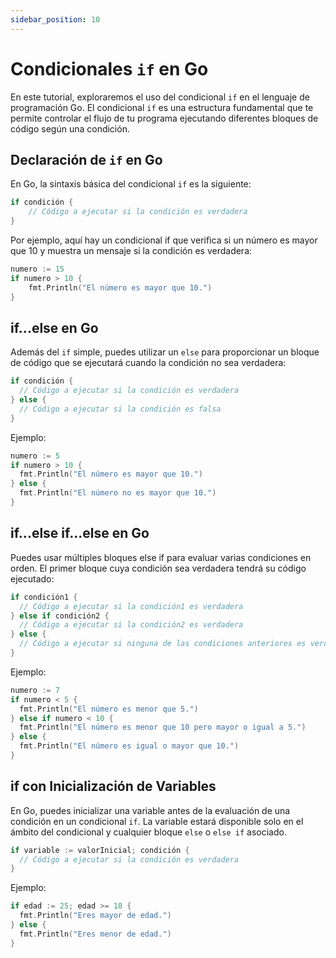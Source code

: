 ```yaml
---
sidebar_position: 10
---
```


# Condicionales `if` en Go

En este tutorial, exploraremos el uso del condicional `if` en el lenguaje de programación Go. El condicional `if` es una estructura fundamental que te permite controlar el flujo de tu programa ejecutando diferentes bloques de código según una condición.

## Declaración de `if` en Go

En Go, la sintaxis básica del condicional `if` es la siguiente:

```go
if condición {
    // Código a ejecutar si la condición es verdadera
}
```

Por ejemplo, aquí hay un condicional if que verifica si un número es mayor que 10 y muestra un mensaje si la condición es verdadera:

```go
numero := 15
if numero > 10 {
    fmt.Println("El número es mayor que 10.")
}
```

## if...else en Go

Además del `if` simple, puedes utilizar un `else` para proporcionar un bloque de código que se ejecutará cuando la condición no sea verdadera:

```go
if condición {
  // Código a ejecutar si la condición es verdadera
} else {
  // Código a ejecutar si la condición es falsa
}
```

Ejemplo:

```go
numero := 5
if numero > 10 {
  fmt.Println("El número es mayor que 10.")
} else {
  fmt.Println("El número no es mayor que 10.")
}
```

## if...else if...else en Go

Puedes usar múltiples bloques else if para evaluar varias condiciones en orden. El primer bloque cuya condición sea verdadera tendrá su código ejecutado:

```go
if condición1 {
  // Código a ejecutar si la condición1 es verdadera
} else if condición2 {
  // Código a ejecutar si la condición2 es verdadera
} else {
  // Código a ejecutar si ninguna de las condiciones anteriores es verdadera
}
```

Ejemplo:

```go
numero := 7
if numero < 5 {
  fmt.Println("El número es menor que 5.")
} else if numero < 10 {
  fmt.Println("El número es menor que 10 pero mayor o igual a 5.")
} else {
  fmt.Println("El número es igual o mayor que 10.")
}
```

## if con Inicialización de Variables

En Go, puedes inicializar una variable antes de la evaluación de una condición en un condicional `if`. La variable estará disponible solo en el ámbito del condicional y cualquier bloque `else` o `else if` asociado.

```go
if variable := valorInicial; condición {
  // Código a ejecutar si la condición es verdadera
}
```

Ejemplo:

```go
if edad := 25; edad >= 18 {
  fmt.Println("Eres mayor de edad.")
} else {
  fmt.Println("Eres menor de edad.")
}
```
